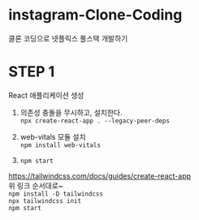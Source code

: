 # instagram-Clone-Coding
클론 코딩으로 넷플릭스 풀스택 개발하기

# STEP 1
React 애플리케이션 생성  
1) 의존성 충돌을 무시하고, 설치한다.  
`npx create-react-app . --legacy-peer-deps`  
 
2) web-vitals 모듈 설치  
`npm install web-vitals`  
3) `npm start`  

https://tailwindcss.com/docs/guides/create-react-app  
위 링크 순서대로~  
`npm install -D tailwindcss`  
`npx tailwindcss init`  
`npm start`
